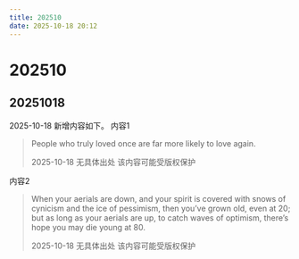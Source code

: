 ```yaml
---
title: 202510
date: 2025-10-18 20:12
---
```



# 202510


## 20251018

2025-10-18 新增内容如下。
内容1
> People who truly loved once are far more likely to love again.
>
> 2025-10-18
> 无具体出处
> 该内容可能受版权保护

内容2
> When your aerials are down, and your spirit is covered with snows of cynicism and the ice of pessimism, then you’ve grown old, even at 20; but as long as your aerials are up, to catch waves of optimism, there’s hope you may die young at 80.
> 
> 2025-10-18
> 无具体出处
> 该内容可能受版权保护
